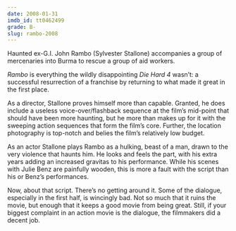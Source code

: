 ```yaml
---
date: 2008-01-31
imdb_id: tt0462499
grade: B-
slug: rambo-2008
---
```


Haunted ex-G.I. John Rambo (Sylvester Stallone) accompanies a group of mercenaries into Burma to rescue a group of aid workers.

_Rambo_ is everything the wildly disappointing <span data-imdb-id="tt0337978">_Die Hard 4_</span> wasn’t: a successful resurrection of a franchise by returning to what made it great in the first place.

As a director, Stallone proves himself more than capable. Granted, he does include a useless voice-over/flashback sequence at the film’s mid-point that should have been more haunting, but he more than makes up for it with the sweeping action sequences that form the film’s core. Further, the location photography is top-notch and belies the film’s relatively low budget.

As an actor Stallone plays Rambo as a hulking, beast of a man, drawn to the very violence that haunts him. He looks and feels the part, with his extra years adding an increased gravitas to his performance. While his scenes with Julie Benz are painfully wooden, this is more a fault with the script than his or Benz’s performances.

Now, about that script. There’s no getting around it. Some of the dialogue, especially in the first half, is wincingly bad. Not so much that it ruins the movie, but enough that it keeps a good movie from being great. Still, if your biggest complaint in an action movie is the dialogue, the filmmakers did a decent job.
